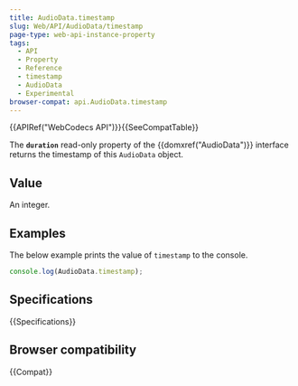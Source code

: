 ```yaml
---
title: AudioData.timestamp
slug: Web/API/AudioData/timestamp
page-type: web-api-instance-property
tags:
  - API
  - Property
  - Reference
  - timestamp
  - AudioData
  - Experimental
browser-compat: api.AudioData.timestamp
---
```


{{APIRef("WebCodecs API")}}{{SeeCompatTable}}

The **`duration`** read-only property of the {{domxref("AudioData")}} interface returns the timestamp of this `AudioData` object.

## Value

An integer.

## Examples

The below example prints the value of `timestamp` to the console.

```js
console.log(AudioData.timestamp);
```

## Specifications

{{Specifications}}

## Browser compatibility

{{Compat}}
